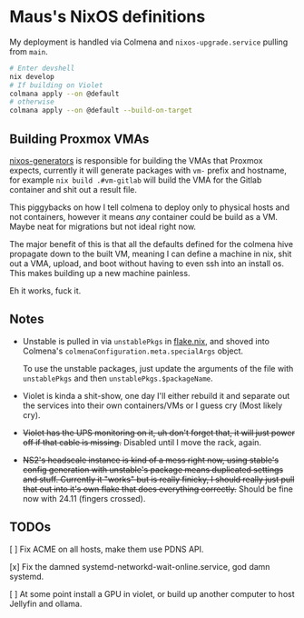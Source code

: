 # Maus's NixOS definitions


My deployment is handled via Colmena and `nixos-upgrade.service` pulling from `main`.
```bash
# Enter devshell
nix develop
# If building on Violet
colmana apply --on @default
# otherwise
colmana apply --on @default --build-on-target
```

## Building Proxmox VMAs

[nixos-generators](https://github.com/nix-community/nixos-generators) is responsible for building the VMAs that Proxmox expects, currently it will generate packages with `vm-` prefix and hostname, for example `nix build .#vm-gitlab` will build the VMA for the Gitlab container and shit out a result file.

This piggybacks on how I tell colmena to deploy only to physical hosts and not containers, however it means *any* container could be build as a VM. Maybe neat for migrations but not ideal right now.

The major benefit of this is that all the defaults defined for the colmena hive propagate down to the built VM, meaning I can define a machine in nix, shit out a VMA, upload, and boot without having to even ssh into an install os. This makes building up a new machine painless.

Eh it works, fuck it.

## Notes

- Unstable is pulled in via `unstablePkgs` in [flake.nix](./flake.nix), and shoved into Colmena's `colmenaConfiguration.meta.specialArgs` object.

    To use the unstable packages, just update the arguments of the file with `unstablePkgs` and then `unstablePkgs.$packageName`.

- Violet is kinda a shit-show, one day I'll either rebuild it and separate out the services into their own containers/VMs or I guess cry (Most likely cry).

- ~~Violet has the UPS monitoring on it, uh don't forget that, it will just power off if that cable is missing.~~ Disabled until I move the rack, again.

- ~~NS2's headscale instance is kind of a mess right now, using stable's config generation with unstable's package means duplicated settings and stuff. Currently it "works" but is really finicky, I should really just pull that out into it's own flake that does everything correctly.~~ Should be fine now with 24.11 (fingers crossed).


## TODOs

[ ] Fix ACME on all hosts, make them use PDNS API.

[x] Fix the damned systemd-networkd-wait-online.service, god damn systemd.

[ ] At some point install a GPU in violet, or build up another computer to host Jellyfin and ollama.